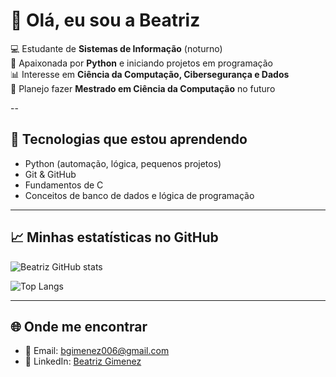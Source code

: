 # 👋 Olá, eu sou a Beatriz

💻 Estudante de **Sistemas de Informação** (noturno)  
🐍 Apaixonada por **Python** e iniciando projetos em programação  
📊 Interesse em **Ciência da Computação, Cibersegurança e Dados**  
🎯 Planejo fazer **Mestrado em Ciência da Computação** no futuro  

--

## 🔧 Tecnologias que estou aprendendo
- Python (automação, lógica, pequenos projetos)
- Git & GitHub
- Fundamentos de C
- Conceitos de banco de dados e lógica de programação  

---

## 📈 Minhas estatísticas no GitHub
![Beatriz GitHub stats](https://github-readme-stats.vercel.app/api?username=SEU_USUARIO&show_icons=true&theme=radical)

![Top Langs](https://github-readme-stats.vercel.app/api/top-langs/?username=SEU_USUARIO&layout=compact&theme=radical)

---

## 🌐 Onde me encontrar
- 📧 Email: [bgimenez006@gmail.com](mailto:bgimenez006@gmail.com)
- 💼 LinkedIn: [Beatriz Gimenez](https://www.linkedin.com/in/beatriz-gimenez-99030124b/)
